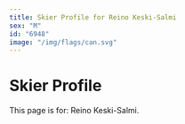 ```yaml
---
title: Skier Profile for Reino Keski-Salmi
sex: "M"
id: "6948"
image: "/img/flags/can.svg" 
---
```


# Skier Profile

This page is for: Reino Keski-Salmi.
    